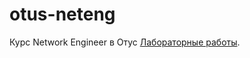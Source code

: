 # otus-neteng
Курс Network Engineer в Отус
[Лабораторные работы](https://github.com/lupus23ua/otus-neteng/tree/main/labs).
